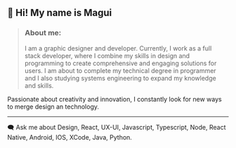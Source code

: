 ## 👋 Hi! My name is Magui

> ### About me: 
>   I am a graphic designer and  developer. Currently, I work as a full stack developer, where I combine my skills in design and programming to create comprehensive and engaging solutions for users.
> I am  about to complete my technical degree in programmer and I also studying systems engineering to expand my knowledge and skills.

 Passionate about creativity and innovation, I constantly look for new ways to merge design an technology.
 
 ---

🗨️ Ask me about Design, React, UX-UI, Javascript, Typescript, Node, React Native, Android, IOS, XCode, Java, Python. 
